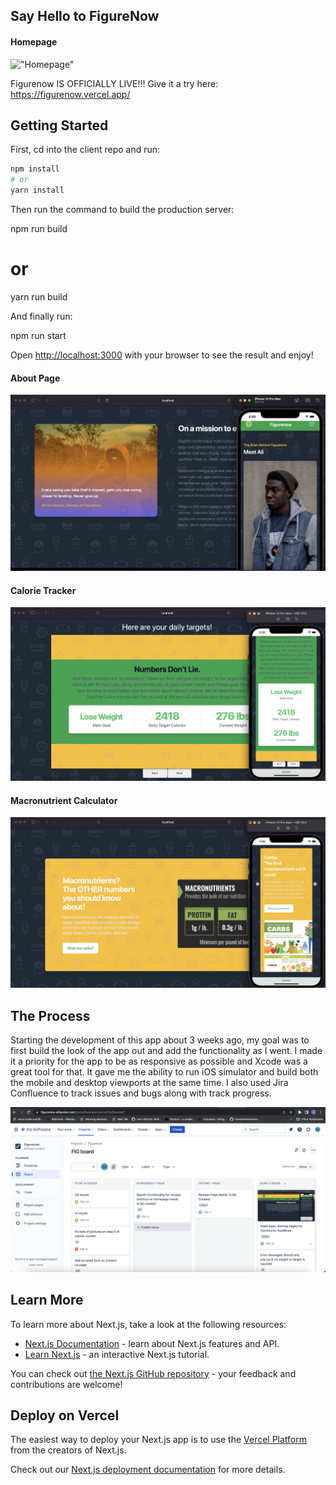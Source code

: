 ## Say Hello to FigureNow

#### Homepage
!["Homepage"](https://github.com/mohammed-alialhassan/figurenow/blob/main/docs/homeview.png?raw=true)

Figurenow IS OFFICIALLY LIVE!!! Give it a try here: https://figurenow.vercel.app/
## Getting Started

First, cd into the client repo and run:

```bash
npm install
# or
yarn install
```

Then run the command to build the production server:

npm run build
# or 

yarn run build

And finally run:

npm run start

Open [http://localhost:3000](http://localhost:3000) with your browser to see the result and enjoy!

#### About Page
!["About page"](https://github.com/mohammed-alialhassan/figurenow/blob/main/docs/about.png?raw=true)

#### Calorie Tracker
!["Calorie Tracker"](https://github.com/mohammed-alialhassan/figurenow/blob/main/docs/calorie_counter.png?raw=true)

#### Macronutrient Calculator
!["Macronutrient Display"](https://github.com/mohammed-alialhassan/figurenow/blob/main/docs/macronutrient_display.png?raw=true)

## The Process

Starting the development of this app about 3 weeks ago, my goal was to first build the look of the app out and add the 
functionality as I went. I made it a priority for the app to be as responsive as possible and Xcode was a great tool for
that. It gave me the ability to run iOS simulator and build both the mobile and desktop viewports at the same time.
I also used Jira Confluence to track issues and bugs along with track progress.

!["Jira Tracking"](https://github.com/mohammed-alialhassan/figurenow/blob/main/docs/jira_tracking.png?raw=true)

## Learn More

To learn more about Next.js, take a look at the following resources:

- [Next.js Documentation](https://nextjs.org/docs) - learn about Next.js features and API.
- [Learn Next.js](https://nextjs.org/learn) - an interactive Next.js tutorial.

You can check out [the Next.js GitHub repository](https://github.com/vercel/next.js/) - your feedback and contributions are welcome!

## Deploy on Vercel

The easiest way to deploy your Next.js app is to use the [Vercel Platform](https://vercel.com/new?utm_medium=default-template&filter=next.js&utm_source=create-next-app&utm_campaign=create-next-app-readme) from the creators of Next.js.

Check out our [Next.js deployment documentation](https://nextjs.org/docs/deployment) for more details.

